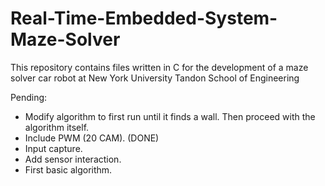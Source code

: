# Real-Time-Embedded-System-Maze-Solver
This repository contains files written in C for the development of a maze solver car robot at New York University Tandon School of Engineering

Pending:
- Modify algorithm to first run until it finds a wall. Then proceed with the algorithm itself.
- Include PWM (20 CAM). (DONE)
- Input capture.
- Add sensor interaction.
- First basic algorithm.
